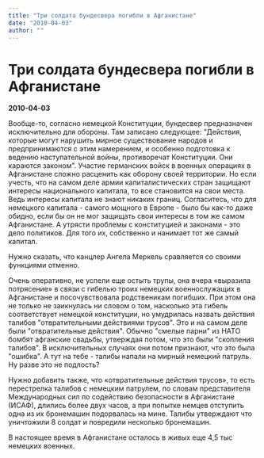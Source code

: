 ```yaml
---
title: "Три солдата бундесвера погибли в Афганистане"
date: "2010-04-03"
author: ""
---
```


# Три солдата бундесвера погибли в Афганистане

**2010-04-03** 

Вообще-то, согласно немецкой Конституции, бундесвер предназначен исключительно для обороны. Там записано следующее: "Действия, которые могут нарушить мирное существование народов и предпринимаются с этим намерением, и особенно подготовка к ведению наступательной войны, противоречат Конституции. Они караются законом". Участие германских войск в военных операциях в Афганистане сложно расценить как оборону своей территории. Но если учесть, что на самом деле армии капиталистических стран защищают интересы национального капитала, то все становится на свои места. Ведь интересы капитала не знают никаких границ. Согласитесь, что для немецкого капитала - самого мощного в Европе - было бы как-то даже обидно, если бы он не мог защищать свои интересы в том же самом Афганистане. А утрясти проблемы с конституцией и законами - это дело политиков. Для того их, собственно и нанимает тот же самый капитал.

Нужно сказать, что канцлер Ангела Меркель сравляется со своими функциями отменно.

Очень оперативно, не успели еще остыть трупы, она вчера «выразила потрясение» в связи с гибелью троих немецких военнослужащих в Афганистане и посочувствовала родственикам погибших. При этом она не только не заикнулась ни словом о том, насколько эта гибель соответствует немецкой конституции, но умудрилась назвать действия талибов "отвратительными действиями трусов". Это и на самом деле были "отвратительные действия". Обычно "смелые парни" из НАТО бомбят афганские свадьбы, утверждая потом, что это были "скопления талибов". В исключительных случаях они потом признают, что это была "ошибка". А тут на тебе - талибы напали на мирный немецкий патруль. Ну разве это не подлость?

Нужно добавить также, что «отвратительные действия трусов», то есть перестрелка талибов с немецким патрулем, по словам представителя Международных сил по содействию безопасности в Афганистане (ИСАФ), длились более двух часов, а при попытке немцев отступить одна из их бронемашин подорвалась на мине. Талибы утверждают что уничтожили 8 солдат и повредили несколько бронемашин.

В настоящее время в Афганистане осталось в живых еще 4,5 тыс немецких военных.